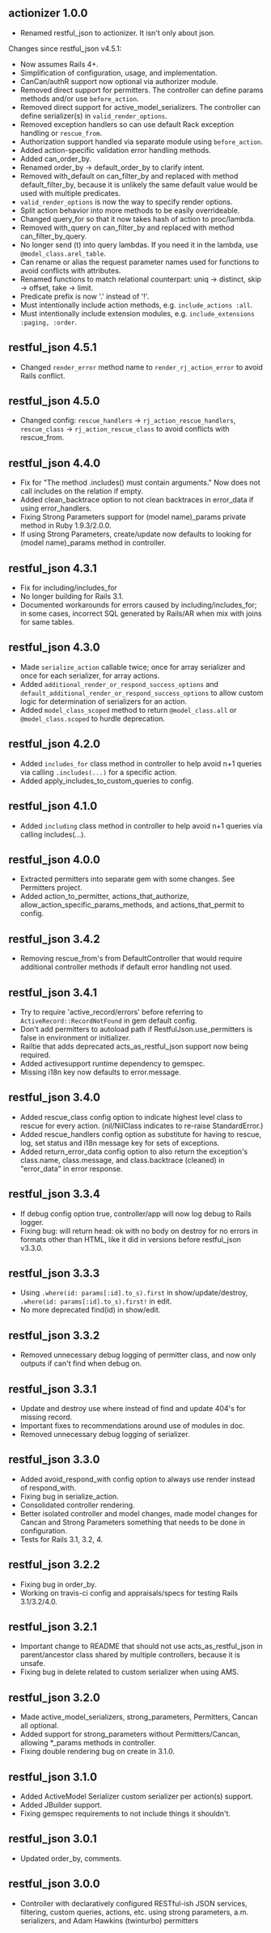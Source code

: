 ## actionizer 1.0.0 ##

* Renamed restful_json to actionizer. It isn't only about json.

Changes since restful_json v4.5.1:

* Now assumes Rails 4+.
* Simplification of configuration, usage, and implementation.
* CanCan/authR support now optional via authorizer module.
* Removed direct support for permitters. The controller can define params methods and/or use `before_action`.
* Removed direct support for active_model_serializers. The controller can define serializer(s) in `valid_render_options`.
* Removed exception handlers so can use default Rack exception handling or `rescue_from`.
* Authorization support handled via separate module using `before_action`.
* Added action-specific validation error handling methods.
* Added can_order_by.
* Renamed order_by -> default_order_by to clarify intent.
* Removed with_default on can_filter_by and replaced with method default_filter_by, because it is unlikely the same default value would be used with multiple predicates.
* `valid_render_options` is now the way to specify render options.
* Split action behavior into more methods to be easily overrideable.
* Changed query_for so that it now takes hash of action to proc/lambda.
* Removed with_query on can_filter_by and replaced with method can_filter_by_query.
* No longer send (t) into query lambdas. If you need it in the lambda, use `@model_class.arel_table`.
* Can rename or alias the request parameter names used for functions to avoid conflicts with attributes.
* Renamed functions to match relational counterpart: uniq -> distinct, skip -> offset, take -> limit.
* Predicate prefix is now '.' instead of '!'.
* Must intentionally include action methods, e.g. `include_actions :all`.
* Must intentionally include extension modules, e.g. `include_extensions :paging, :order`.

## restful_json 4.5.1 ##

* Changed `render_error` method name to `render_rj_action_error` to avoid Rails conflict.

## restful_json 4.5.0 ##

* Changed config: `rescue_handlers` -> `rj_action_rescue_handlers`, `rescue_class` -> `rj_action_rescue_class` to avoid conflicts with rescue_from.

## restful_json 4.4.0 ##

* Fix for "The method .includes() must contain arguments." Now does not call includes on the relation if empty.
* Added clean_backtrace option to not clean backtraces in error_data if using error_handlers.
* Fixing Strong Parameters support for (model name)_params private method in Ruby 1.9.3/2.0.0.
* If using Strong Parameters, create/update now defaults to looking for (model name)_params method in controller.
 
## restful_json 4.3.1 ##

* Fix for including/includes_for
* No longer building for Rails 3.1.
* Documented workarounds for errors caused by including/includes_for; in some cases, incorrect SQL generated by Rails/AR when mix with joins for same tables.

## restful_json 4.3.0 ##

* Made `serialize_action` callable twice; once for array serializer and once for each serializer, for array actions.
* Added `additional_render_or_respond_success_options` and `default_additional_render_or_respond_success_options` to allow custom logic for determination of serializers for an action.
* Added `model_class_scoped` method to return `@model_class.all` or `@model_class.scoped` to hurdle deprecation.

## restful_json 4.2.0 ##

* Added `includes_for` class method in controller to help avoid n+1 queries via calling `.includes(...)` for a specific action.
* Added apply_includes_to_custom_queries to config.

## restful_json 4.1.0 ##

* Added `including` class method in controller to help avoid n+1 queries via calling includes(...).

## restful_json 4.0.0 ##

* Extracted permitters into separate gem with some changes. See Permitters project.
* Added action_to_permitter, actions_that_authorize, allow_action_specific_params_methods, and actions_that_permit to config.

## restful_json 3.4.2 ##

* Removing rescue_from's from DefaultController that would require additional controller methods if default error handling not used.

## restful_json 3.4.1 ##

* Try to require 'active_record/errors' before referring to `ActiveRecord::RecordNotFound` in gem default config.
* Don't add permitters to autoload path if RestfulJson.use_permitters is false in environment or initializer.
* Railtie that adds deprecated acts_as_restful_json support now being required.
* Added activesupport runtime dependency to gemspec.
* Missing i18n key now defaults to error.message.

## restful_json 3.4.0 ##

* Added rescue_class config option to indicate highest level class to rescue for every action. (nil/NilClass indicates to re-raise StandardError.)
* Added rescue_handlers config option as substitute for having to rescue, log, set status and i18n message key for sets of exceptions.
* Added return_error_data config option to also return the exception's class.name, class.message, and class.backtrace (cleaned) in "error_data" in error response.

## restful_json 3.3.4 ##

* If debug config option true, controller/app will now log debug to Rails logger.
* Fixing bug: will return head: ok with no body on destroy for no errors in formats other than HTML, like it did in versions before restful_json v3.3.0.

## restful_json 3.3.3 ##

* Using `.where(id: params[:id].to_s).first` in show/update/destroy, `.where(id: params[:id].to_s).first!` in edit.
* No more deprecated find(id) in show/edit.

## restful_json 3.3.2 ##

* Removed unnecessary debug logging of permitter class, and now only outputs if can't find when debug on.

## restful_json 3.3.1 ##

* Update and destroy use where instead of find and update 404's for missing record.
* Important fixes to recommendations around use of modules in doc.
* Removed unnecessary debug logging of serializer.

## restful_json 3.3.0 ##

* Added avoid_respond_with config option to always use render instead of respond_with.
* Fixing bug in serialize_action.
* Consolidated controller rendering.
* Better isolated controller and model changes, made model changes for Cancan and Strong Parameters something that needs to be done in configuration.
* Tests for Rails 3.1, 3.2, 4.

## restful_json 3.2.2 ##

* Fixing bug in order_by.
* Working on travis-ci config and appraisals/specs for testing Rails 3.1/3.2/4.0.

## restful_json 3.2.1 ##

* Important change to README that should not use acts_as_restful_json in parent/ancestor class shared by multiple controllers, because it is unsafe.
* Fixing bug in delete related to custom serializer when using AMS.

## restful_json 3.2.0 ##

* Made active_model_serializers, strong_parameters, Permitters, Cancan all optional.
* Added support for strong_parameters without Permitters/Cancan, allowing *_params methods in controller.
* Fixing double rendering bug on create in 3.1.0.

## restful_json 3.1.0 ##

* Added ActiveModel Serializer custom serializer per action(s) support.
* Added JBuilder support.
* Fixing gemspec requirements to not include things it shouldn't.

## restful_json 3.0.1 ##

* Updated order_by, comments.

## restful_json 3.0.0 ##

* Controller with declaratively configured RESTful-ish JSON services, filtering, custom queries, actions, etc. using strong parameters, a.m. serializers, and Adam Hawkins (twinturbo) permitters
